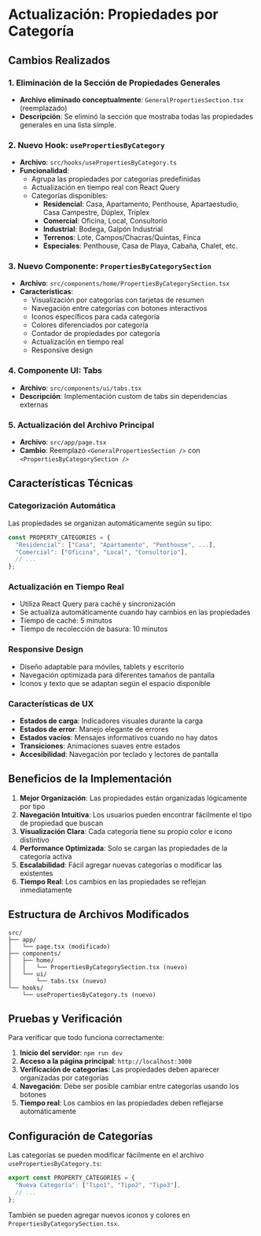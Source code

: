 # Actualización: Propiedades por Categoría

## Cambios Realizados

### 1. Eliminación de la Sección de Propiedades Generales

- **Archivo eliminado conceptualmente**: `GeneralPropertiesSection.tsx` (reemplazado)
- **Descripción**: Se eliminó la sección que mostraba todas las propiedades generales en una lista simple.

### 2. Nuevo Hook: `usePropertiesByCategory`

- **Archivo**: `src/hooks/usePropertiesByCategory.ts`
- **Funcionalidad**:
  - Agrupa las propiedades por categorías predefinidas
  - Actualización en tiempo real con React Query
  - Categorías disponibles:
    - **Residencial**: Casa, Apartamento, Penthouse, Apartaestudio, Casa Campestre, Dúplex, Tríplex
    - **Comercial**: Oficina, Local, Consultorio
    - **Industrial**: Bodega, Galpón Industrial
    - **Terrenos**: Lote, Campos/Chacras/Quintas, Finca
    - **Especiales**: Penthouse, Casa de Playa, Cabaña, Chalet, etc.

### 3. Nuevo Componente: `PropertiesByCategorySection`

- **Archivo**: `src/components/home/PropertiesByCategorySection.tsx`
- **Características**:
  - Visualización por categorías con tarjetas de resumen
  - Navegación entre categorías con botones interactivos
  - Iconos específicos para cada categoría
  - Colores diferenciados por categoría
  - Contador de propiedades por categoría
  - Actualización en tiempo real
  - Responsive design

### 4. Componente UI: Tabs

- **Archivo**: `src/components/ui/tabs.tsx`
- **Descripción**: Implementación custom de tabs sin dependencias externas

### 5. Actualización del Archivo Principal

- **Archivo**: `src/app/page.tsx`
- **Cambio**: Reemplazó `<GeneralPropertiesSection />` con `<PropertiesByCategorySection />`

## Características Técnicas

### Categorización Automática

Las propiedades se organizan automáticamente según su tipo:

```typescript
const PROPERTY_CATEGORIES = {
  "Residencial": ["Casa", "Apartamento", "Penthouse", ...],
  "Comercial": ["Oficina", "Local", "Consultorio"],
  // ...
};
```

### Actualización en Tiempo Real

- Utiliza React Query para caché y sincronización
- Se actualiza automáticamente cuando hay cambios en las propiedades
- Tiempo de caché: 5 minutos
- Tiempo de recolección de basura: 10 minutos

### Responsive Design

- Diseño adaptable para móviles, tablets y escritorio
- Navegación optimizada para diferentes tamaños de pantalla
- Iconos y texto que se adaptan según el espacio disponible

### Características de UX

- **Estados de carga**: Indicadores visuales durante la carga
- **Estados de error**: Manejo elegante de errores
- **Estados vacíos**: Mensajes informativos cuando no hay datos
- **Transiciones**: Animaciones suaves entre estados
- **Accesibilidad**: Navegación por teclado y lectores de pantalla

## Beneficios de la Implementación

1. **Mejor Organización**: Las propiedades están organizadas lógicamente por tipo
2. **Navegación Intuitiva**: Los usuarios pueden encontrar fácilmente el tipo de propiedad que buscan
3. **Visualización Clara**: Cada categoría tiene su propio color e icono distintivo
4. **Performance Optimizada**: Solo se cargan las propiedades de la categoría activa
5. **Escalabilidad**: Fácil agregar nuevas categorías o modificar las existentes
6. **Tiempo Real**: Los cambios en las propiedades se reflejan inmediatamente

## Estructura de Archivos Modificados

```
src/
├── app/
│   └── page.tsx (modificado)
├── components/
│   ├── home/
│   │   └── PropertiesByCategorySection.tsx (nuevo)
│   └── ui/
│       └── tabs.tsx (nuevo)
└── hooks/
    └── usePropertiesByCategory.ts (nuevo)
```

## Pruebas y Verificación

Para verificar que todo funciona correctamente:

1. **Inicio del servidor**: `npm run dev`
2. **Acceso a la página principal**: `http://localhost:3000`
3. **Verificación de categorías**: Las propiedades deben aparecer organizadas por categorías
4. **Navegación**: Debe ser posible cambiar entre categorías usando los botones
5. **Tiempo real**: Los cambios en las propiedades deben reflejarse automáticamente

## Configuración de Categorías

Las categorías se pueden modificar fácilmente en el archivo `usePropertiesByCategory.ts`:

```typescript
export const PROPERTY_CATEGORIES = {
  "Nueva Categoría": ["Tipo1", "Tipo2", "Tipo3"],
  // ...
};
```

También se pueden agregar nuevos iconos y colores en `PropertiesByCategorySection.tsx`.
